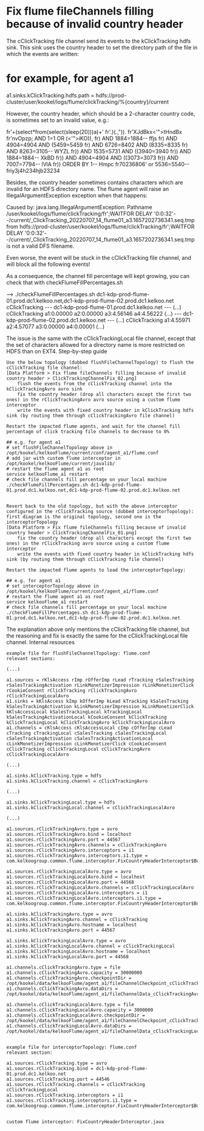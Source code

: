 # Fix flume fileChannels filling because of invalid country header

The cClickTracking file channel send its events to the kClickTracking hdfs sink. This sink uses the country header to set the directory path of the file in which the events are written:

# for example, for agent a1
a1.sinks.kClickTracking.hdfs.path = hdfs://prod-cluster/user/kookel/logs/flume/clickTracking/%{country}/current

However, the country header, which should be a 2-character country code, is sometimes set to an invalid value, e.g.:

fr'+(select*from(select(sleep(20)))a)+'
fr'.)(.,")).
fr'XJdBkx<'">tHndBx
fr'nvOpzp; AND 1=1 OR (<'">iKO)),
fr) AND 1884=1884-- ffjs
fr) AND 4904=4904 AND (5459=5459
fr) AND 6726=8402 AND (8335=8335
fr) AND 8263=3105-- WYZL
fr)) AND 1535=5731 AND ((3940=3940
fr)) AND 1884=1884-- XkBD
fr)) AND 4904=4904 AND ((3073=3073
fr)) AND 7007=7794-- lVlA
fr)) ORDER BY 1-- Hmpc
fr70236806' or 5536=5540--
friy3j4h234hjb23234

Besides, the country header sometimes contains characters which are invalid for an HDFS directory name. The flume agent will raise an IllegalArgumentException exception when that happens:

Caused by: java.lang.IllegalArgumentException: Pathname /user/kookel/logs/flume/clickTracking/fr';WAITFOR DELAY '0:0:32'--/current/_ClickTracking_20220707_14_flume01_a3.1657202736341.seq.tmp from hdfs://prod-cluster/user/kookel/logs/flume/clickTracking/fr';WAITFOR DELAY '0:0:32'--/current/_ClickTracking_20220707_14_flume01_a3.1657202736341.seq.tmp is not a valid DFS filename.

Even worse, the event will be stuck in the cClickTracking file channel, and will block all the following events!

As a consequence, the channel fill percentage will kept growing, you can check that with checkFlumeFillPercentages.sh

--> ./checkFlumeFillPercentages.sh dc1-kdp-prod-flume-01.prod.dc1.kelkoo.net,dc1-kdp-prod-flume-02.prod.dc1.kelkoo.net cClickTracking
--- dc1-kdp-prod-flume-01.prod.dc1.kelkoo.net ---
(...)
cClickTracking                a1:0.00000                    a2:0.00000                    a3:4.56146                    a4:4.56222
(...)
--- dc1-kdp-prod-flume-02.prod.dc1.kelkoo.net ---
(...)
cClickTracking                a1:4.55971                    a2:4.57077                    a3:0.00000                    a4:0.00001
(...)


The issue is the same with the cClickTrackingLocal file channel, except that the set of characters allowed for a directory name is more restricted on HDFS than on EXT4.
Step-by-step guide

    Use the below topology (dubbed flushFileChannelTopology) to flush the cClickTracking file channel:
    [Data Platform > Fix flume fileChannels filling because of invalid country header > ClickTrackingChannelFix_02.png]
        flush the events from the cClickTracking channel into the kClickTrackingAvro avro sink
        fix the country header (drop all characters except the first two ones) in the rClickTrackingAvro avro source using a custom flume interceptor
        write the events with fixed country header in kClickTracking hdfs sink (by routing them through cClickTrackingAvro file channel)

    Restart the impacted flume agents, and wait for the channel fill percentage of click tracking file channels to decrease to 0%

    ## e.g. for agent a1
    # set flushFileChannelTopology above in /opt/kookel/kelkooFlume/current/conf/agent_a1/flume.conf
    # add jar with custom flume interceptor in /opt/kookel/kelkooFlume/current/javalib/
    # restart the flume agent a1 as root
    service kelkooFlume_a1 restart
    # check file channels fill percentage on your local machine
    ./checkFlumeFillPercentages.sh dc1-kdp-prod-flume-01.prod.dc1.kelkoo.net,dc1-kdp-prod-flume-02.prod.dc1.kelkoo.net


    Revert back to the old topology, but with the above interceptor configured in the rClickTracking source (dubbed interceptorTopology):
    first diagram is the original topology, second one is the interceptorTopology
    [Data Platform > Fix flume fileChannels filling because of invalid country header > ClickTrackingChannelFix_01.png]
        fix the country header (drop all characters except the first two ones) in the rClickTracking avro source using a custom flume interceptor
        write the events with fixed country header in kClickTracking hdfs sink (by routing them through cClickTracking file channel)

    Restart the impacted flume agents to load the interceptorTopology:

    ## e.g. for agent a1
    # set interceptorTopology above in /opt/kookel/kelkooFlume/current/conf/agent_a1/flume.conf
    # restart the flume agent a1 as root
    service kelkooFlume_a1 restart
    # check file channels fill percentage on your local machine
    ./checkFlumeFillPercentages.sh dc1-kdp-prod-flume-01.prod.dc1.kelkoo.net,dc1-kdp-prod-flume-02.prod.dc1.kelkoo.net


The explanation above only mentions the cClickTracking file channel, but the reasoning and fix is exactly the same for the cClickTrackingLocal file channel.
Internal resources

    example file for flushFileChannelTopology: flume.conf
    relevant sections:

    (...)

    a1.sources = rKlsAccess rImp rOfferImp rLead rTracking rSalesTracking rSalesTrackingActivation rLinkMonetizerImpression rLinkMonetizerClick rCookieConsent rClickTracking rClickTrackingAvro rClickTrackingLocalAvro
    a1.sinks = kKlsAccess kImp kOfferImp kLead kTracking kSalesTracking kSalesTrackingActivation kLinkMonetizerImpression kLinkMonetizerClick kKlsAccessLocal kSalesTrackingLocal kTrackingLocal kSalesTrackingActivationLocal kCookieConsent kClickTracking kClickTrackingLocal kClickTrackingAvro kClickTrackingLocalAvro
    a1.channels = cKlsAccess cKlsAccessLocal cImp cOfferImp cLead cTracking cTrackingLocal cSalesTracking cSalesTrackingLocal cSalesTrackingActivation cSalesTrackingActivationLocal cLinkMonetizerImpression cLinkMonetizerClick cCookieConsent cClickTracking cClickTrackingLocal cClickTrackingAvro cClickTrackingLocalAvro

    (...)

    a1.sinks.kClickTracking.type = hdfs
    a1.sinks.kClickTracking.channel = cClickTrackingAvro

    (...)

    a1.sinks.kClickTrackingLocal.type = hdfs
    a1.sinks.kClickTrackingLocal.channel = cClickTrackingLocalAvro

    (...)

    a1.sources.rClickTrackingAvro.type = avro
    a1.sources.rClickTrackingAvro.bind = localhost
    a1.sources.rClickTrackingAvro.port = 44567
    a1.sources.rClickTrackingAvro.channels = cClickTrackingAvro
    a1.sources.rClickTrackingAvro.interceptors = i1
    a1.sources.rClickTrackingAvro.interceptors.i1.type = com.kelkoogroup.common.flume.interceptor.FixCountryHeaderInterceptor$Builder

    a1.sources.rClickTrackingLocalAvro.type = avro
    a1.sources.rClickTrackingLocalAvro.bind = localhost
    a1.sources.rClickTrackingLocalAvro.port = 44568
    a1.sources.rClickTrackingLocalAvro.channels = cClickTrackingLocalAvro
    a1.sources.rClickTrackingLocalAvro.interceptors = i1
    a1.sources.rClickTrackingLocalAvro.interceptors.i1.type = com.kelkoogroup.common.flume.interceptor.FixCountryHeaderInterceptor$Builder

    a1.sinks.kClickTrackingAvro.type = avro
    a1.sinks.kClickTrackingAvro.channel = cClickTracking
    a1.sinks.kClickTrackingAvro.hostname = localhost
    a1.sinks.kClickTrackingAvro.port = 44567

    a1.sinks.kClickTrackingLocalAvro.type = avro
    a1.sinks.kClickTrackingLocalAvro.channel = cClickTrackingLocal
    a1.sinks.kClickTrackingLocalAvro.hostname = localhost
    a1.sinks.kClickTrackingLocalAvro.port = 44568

    a1.channels.cClickTrackingAvro.type = file
    a1.channels.cClickTrackingAvro.capacity = 30000000
    a1.channels.cClickTrackingAvro.checkpointDir = /opt/kookel/data/kelkooFlume/agent_a1/fileChannelCheckpoint_cClickTrackingAvro
    a1.channels.cClickTrackingAvro.dataDirs = /opt/kookel/data/kelkooFlume/agent_a1/fileChannelData_cClickTrackingAvro

    a1.channels.cClickTrackingLocalAvro.type = file
    a1.channels.cClickTrackingLocalAvro.capacity = 3000000
    a1.channels.cClickTrackingLocalAvro.checkpointDir = /opt/kookel/data/kelkooFlume/agent_a1/fileChannelCheckpoint_cClickTrackingLocalAvro
    a1.channels.cClickTrackingLocalAvro.dataDirs = /opt/kookel/data/kelkooFlume/agent_a1/fileChannelData_cClickTrackingLocalAvro


    example file for interceptorTopology: flume.conf
    relevant section:

    a1.sources.rClickTracking.type = avro
    a1.sources.rClickTracking.bind = dc1-kdp-prod-flume-01.prod.dc1.kelkoo.net
    a1.sources.rClickTracking.port = 44546
    a1.sources.rClickTracking.channels = cClickTracking cClickTrackingLocal
    a1.sources.rClickTracking.interceptors = i1
    a1.sources.rClickTracking.interceptors.i1.type = com.kelkoogroup.common.flume.interceptor.FixCountryHeaderInterceptor$Builder


    custom flume interceptor: FixCountryHeaderInterceptor.java
